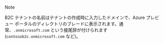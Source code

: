 > [!NOTE]
> B2C テナントの名前はテナントの作成時に入力したドメインで、Azure プレビュー ポータルのディレクトリのブレードに表示されます。通常、`.onmicrosoft.com` という接尾辞が付けられます (`contosob2c.onmicrosoft.com` など)。
> 
> 

<!---HONumber=Oct15_HO3-->